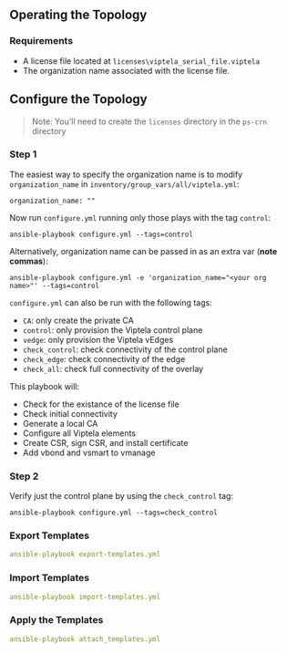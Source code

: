 ## Operating the Topology

### Requirements

* A license file located at `licenses\viptela_serial_file.viptela`
* The organization name associated with the license file.

## Configure the Topology

>Note: You'll need to create the `licenses` directory in the `ps-crn` directory
### Step 1

The easiest way to specify the organization name is to modify `organization_name` in `inventory/group_vars/all/viptela.yml`:

```shell
organization_name: ""
```

Now run `configure.yml` running only those plays with the tag `control`:

```shell
ansible-playbook configure.yml --tags=control
```

Alternatively, organization name can be passed in as an extra var (**note commas**): 

```shell
ansible-playbook configure.yml -e 'organization_name="<your org name>"' --tags=control
```

`configure.yml` can also be run with the following tags:
* `CA`: only create the private CA
* `control`: only provision the Viptela control plane
* `vedge`: only provision the Viptela vEdges
* `check_control`: check connectivity of the control plane
* `check_edge`: check connectivity of the edge
* `check_all`: check full connectivity of the overlay

This playbook will:
* Check for the existance of the license file
* Check initial connectivity
* Generate a local CA
* Configure all Viptela elements
* Create CSR, sign CSR, and install certificate
* Add vbond and vsmart to vmanage

### Step 2

Verify just the control plane by using the `check_control` tag:

```shell
ansible-playbook configure.yml --tags=check_control
```

### Export Templates
```yaml
ansible-playbook export-templates.yml
```
### Import Templates
```yaml
ansible-playbook import-templates.yml
```
### Apply the Templates
```yaml
ansible-playbook attach_templates.yml
```